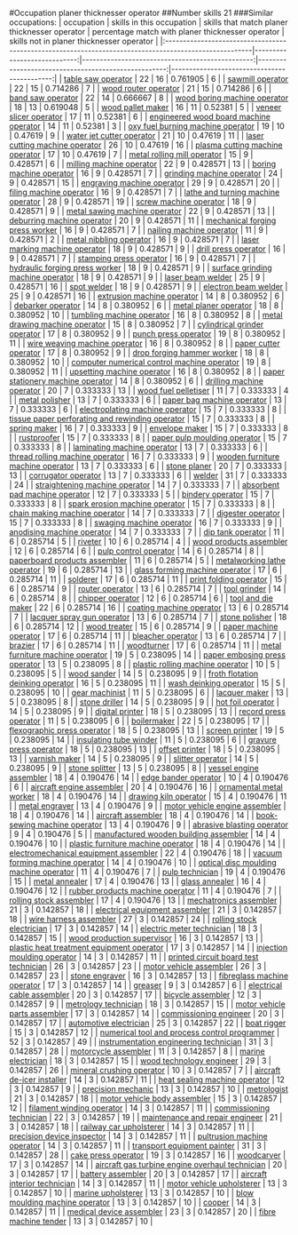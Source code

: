 #Occupation planer thicknesser operator
##Number skills 21
###Similar occupations:
| occupation                                                                                            |   skills in this occupation |   skills that match planer thicknesser operator |   percentage match with planer thicknesser operator |   skills not in planer thicknesser operator |
|:------------------------------------------------------------------------------------------------------|----------------------------:|------------------------------------------------:|----------------------------------------------------:|--------------------------------------------:|
| [table saw operator](table_saw_operator.md)                                                           |                          22 |                                              16 |                                            0.761905 |                                           6 |
| [sawmill operator](sawmill_operator.md)                                                               |                          22 |                                              15 |                                            0.714286 |                                           7 |
| [wood router operator](wood_router_operator.md)                                                       |                          21 |                                              15 |                                            0.714286 |                                           6 |
| [band saw operator](band_saw_operator.md)                                                             |                          22 |                                              14 |                                            0.666667 |                                           8 |
| [wood boring machine operator](wood_boring_machine_operator.md)                                       |                          18 |                                              13 |                                            0.619048 |                                           5 |
| [wood pallet maker](wood_pallet_maker.md)                                                             |                          16 |                                              11 |                                            0.52381  |                                           5 |
| [veneer slicer operator](veneer_slicer_operator.md)                                                   |                          17 |                                              11 |                                            0.52381  |                                           6 |
| [engineered wood board machine operator](engineered_wood_board_machine_operator.md)                   |                          14 |                                              11 |                                            0.52381  |                                           3 |
| [oxy fuel burning machine operator](oxy_fuel_burning_machine_operator.md)                             |                          19 |                                              10 |                                            0.47619  |                                           9 |
| [water jet cutter operator](water_jet_cutter_operator.md)                                             |                          21 |                                              10 |                                            0.47619  |                                          11 |
| [laser cutting machine operator](laser_cutting_machine_operator.md)                                   |                          26 |                                              10 |                                            0.47619  |                                          16 |
| [plasma cutting machine operator](plasma_cutting_machine_operator.md)                                 |                          17 |                                              10 |                                            0.47619  |                                           7 |
| [metal rolling mill operator](metal_rolling_mill_operator.md)                                         |                          15 |                                               9 |                                            0.428571 |                                           6 |
| [milling machine operator](milling_machine_operator.md)                                               |                          22 |                                               9 |                                            0.428571 |                                          13 |
| [boring machine operator](boring_machine_operator.md)                                                 |                          16 |                                               9 |                                            0.428571 |                                           7 |
| [grinding machine operator](grinding_machine_operator.md)                                             |                          24 |                                               9 |                                            0.428571 |                                          15 |
| [engraving machine operator](engraving_machine_operator.md)                                           |                          29 |                                               9 |                                            0.428571 |                                          20 |
| [filing machine operator](filing_machine_operator.md)                                                 |                          16 |                                               9 |                                            0.428571 |                                           7 |
| [lathe and turning machine operator](lathe_and_turning_machine_operator.md)                           |                          28 |                                               9 |                                            0.428571 |                                          19 |
| [screw machine operator](screw_machine_operator.md)                                                   |                          18 |                                               9 |                                            0.428571 |                                           9 |
| [metal sawing machine operator](metal_sawing_machine_operator.md)                                     |                          22 |                                               9 |                                            0.428571 |                                          13 |
| [deburring machine operator](deburring_machine_operator.md)                                           |                          20 |                                               9 |                                            0.428571 |                                          11 |
| [mechanical forging press worker](mechanical_forging_press_worker.md)                                 |                          16 |                                               9 |                                            0.428571 |                                           7 |
| [nailing machine operator](nailing_machine_operator.md)                                               |                          11 |                                               9 |                                            0.428571 |                                           2 |
| [metal nibbling operator](metal_nibbling_operator.md)                                                 |                          16 |                                               9 |                                            0.428571 |                                           7 |
| [laser marking machine operator](laser_marking_machine_operator.md)                                   |                          18 |                                               9 |                                            0.428571 |                                           9 |
| [drill press operator](drill_press_operator.md)                                                       |                          16 |                                               9 |                                            0.428571 |                                           7 |
| [stamping press operator](stamping_press_operator.md)                                                 |                          16 |                                               9 |                                            0.428571 |                                           7 |
| [hydraulic forging press worker](hydraulic_forging_press_worker.md)                                   |                          18 |                                               9 |                                            0.428571 |                                           9 |
| [surface grinding machine operator](surface_grinding_machine_operator.md)                             |                          18 |                                               9 |                                            0.428571 |                                           9 |
| [laser beam welder](laser_beam_welder.md)                                                             |                          25 |                                               9 |                                            0.428571 |                                          16 |
| [spot welder](spot_welder.md)                                                                         |                          18 |                                               9 |                                            0.428571 |                                           9 |
| [electron beam welder](electron_beam_welder.md)                                                       |                          25 |                                               9 |                                            0.428571 |                                          16 |
| [extrusion machine operator](extrusion_machine_operator.md)                                           |                          14 |                                               8 |                                            0.380952 |                                           6 |
| [debarker operator](debarker_operator.md)                                                             |                          14 |                                               8 |                                            0.380952 |                                           6 |
| [metal planer operator](metal_planer_operator.md)                                                     |                          18 |                                               8 |                                            0.380952 |                                          10 |
| [tumbling machine operator](tumbling_machine_operator.md)                                             |                          16 |                                               8 |                                            0.380952 |                                           8 |
| [metal drawing machine operator](metal_drawing_machine_operator.md)                                   |                          15 |                                               8 |                                            0.380952 |                                           7 |
| [cylindrical grinder operator](cylindrical_grinder_operator.md)                                       |                          17 |                                               8 |                                            0.380952 |                                           9 |
| [punch press operator](punch_press_operator.md)                                                       |                          19 |                                               8 |                                            0.380952 |                                          11 |
| [wire weaving machine operator](wire_weaving_machine_operator.md)                                     |                          16 |                                               8 |                                            0.380952 |                                           8 |
| [paper cutter operator](paper_cutter_operator.md)                                                     |                          17 |                                               8 |                                            0.380952 |                                           9 |
| [drop forging hammer worker](drop_forging_hammer_worker.md)                                           |                          18 |                                               8 |                                            0.380952 |                                          10 |
| [computer numerical control machine operator](computer_numerical_control_machine_operator.md)         |                          19 |                                               8 |                                            0.380952 |                                          11 |
| [upsetting machine operator](upsetting_machine_operator.md)                                           |                          16 |                                               8 |                                            0.380952 |                                           8 |
| [paper stationery machine operator](paper_stationery_machine_operator.md)                             |                          14 |                                               8 |                                            0.380952 |                                           6 |
| [drilling machine operator](drilling_machine_operator.md)                                             |                          20 |                                               7 |                                            0.333333 |                                          13 |
| [wood fuel pelletiser](wood_fuel_pelletiser.md)                                                       |                          11 |                                               7 |                                            0.333333 |                                           4 |
| [metal polisher](metal_polisher.md)                                                                   |                          13 |                                               7 |                                            0.333333 |                                           6 |
| [paper bag machine operator](paper_bag_machine_operator.md)                                           |                          13 |                                               7 |                                            0.333333 |                                           6 |
| [electroplating machine operator](electroplating_machine_operator.md)                                 |                          15 |                                               7 |                                            0.333333 |                                           8 |
| [tissue paper perforating and rewinding operator](tissue_paper_perforating_and_rewinding_operator.md) |                          15 |                                               7 |                                            0.333333 |                                           8 |
| [spring maker](spring_maker.md)                                                                       |                          16 |                                               7 |                                            0.333333 |                                           9 |
| [envelope maker](envelope_maker.md)                                                                   |                          15 |                                               7 |                                            0.333333 |                                           8 |
| [rustproofer](rustproofer.md)                                                                         |                          15 |                                               7 |                                            0.333333 |                                           8 |
| [paper pulp moulding operator](paper_pulp_moulding_operator.md)                                       |                          15 |                                               7 |                                            0.333333 |                                           8 |
| [laminating machine operator](laminating_machine_operator.md)                                         |                          13 |                                               7 |                                            0.333333 |                                           6 |
| [thread rolling machine operator](thread_rolling_machine_operator.md)                                 |                          16 |                                               7 |                                            0.333333 |                                           9 |
| [wooden furniture machine operator](wooden_furniture_machine_operator.md)                             |                          13 |                                               7 |                                            0.333333 |                                           6 |
| [stone planer](stone_planer.md)                                                                       |                          20 |                                               7 |                                            0.333333 |                                          13 |
| [corrugator operator](corrugator_operator.md)                                                         |                          13 |                                               7 |                                            0.333333 |                                           6 |
| [welder](welder.md)                                                                                   |                          31 |                                               7 |                                            0.333333 |                                          24 |
| [straightening machine operator](straightening_machine_operator.md)                                   |                          14 |                                               7 |                                            0.333333 |                                           7 |
| [absorbent pad machine operator](absorbent_pad_machine_operator.md)                                   |                          12 |                                               7 |                                            0.333333 |                                           5 |
| [bindery operator](bindery_operator.md)                                                               |                          15 |                                               7 |                                            0.333333 |                                           8 |
| [spark erosion machine operator](spark_erosion_machine_operator.md)                                   |                          15 |                                               7 |                                            0.333333 |                                           8 |
| [chain making machine operator](chain_making_machine_operator.md)                                     |                          14 |                                               7 |                                            0.333333 |                                           7 |
| [digester operator](digester_operator.md)                                                             |                          15 |                                               7 |                                            0.333333 |                                           8 |
| [swaging machine operator](swaging_machine_operator.md)                                               |                          16 |                                               7 |                                            0.333333 |                                           9 |
| [anodising machine operator](anodising_machine_operator.md)                                           |                          14 |                                               7 |                                            0.333333 |                                           7 |
| [dip tank operator](dip_tank_operator.md)                                                             |                          11 |                                               6 |                                            0.285714 |                                           5 |
| [riveter](riveter.md)                                                                                 |                          10 |                                               6 |                                            0.285714 |                                           4 |
| [wood products assembler](wood_products_assembler.md)                                                 |                          12 |                                               6 |                                            0.285714 |                                           6 |
| [pulp control operator](pulp_control_operator.md)                                                     |                          14 |                                               6 |                                            0.285714 |                                           8 |
| [paperboard products assembler](paperboard_products_assembler.md)                                     |                          11 |                                               6 |                                            0.285714 |                                           5 |
| [metalworking lathe operator](metalworking_lathe_operator.md)                                         |                          19 |                                               6 |                                            0.285714 |                                          13 |
| [glass forming machine operator](glass_forming_machine_operator.md)                                   |                          17 |                                               6 |                                            0.285714 |                                          11 |
| [solderer](solderer.md)                                                                               |                          17 |                                               6 |                                            0.285714 |                                          11 |
| [print folding operator](print_folding_operator.md)                                                   |                          15 |                                               6 |                                            0.285714 |                                           9 |
| [router operator](router_operator.md)                                                                 |                          13 |                                               6 |                                            0.285714 |                                           7 |
| [tool grinder](tool_grinder.md)                                                                       |                          14 |                                               6 |                                            0.285714 |                                           8 |
| [chipper operator](chipper_operator.md)                                                               |                          12 |                                               6 |                                            0.285714 |                                           6 |
| [tool and die maker](tool_and_die_maker.md)                                                           |                          22 |                                               6 |                                            0.285714 |                                          16 |
| [coating machine operator](coating_machine_operator.md)                                               |                          13 |                                               6 |                                            0.285714 |                                           7 |
| [lacquer spray gun operator](lacquer_spray_gun_operator.md)                                           |                          13 |                                               6 |                                            0.285714 |                                           7 |
| [stone polisher](stone_polisher.md)                                                                   |                          18 |                                               6 |                                            0.285714 |                                          12 |
| [wood treater](wood_treater.md)                                                                       |                          15 |                                               6 |                                            0.285714 |                                           9 |
| [paper machine operator](paper_machine_operator.md)                                                   |                          17 |                                               6 |                                            0.285714 |                                          11 |
| [bleacher operator](bleacher_operator.md)                                                             |                          13 |                                               6 |                                            0.285714 |                                           7 |
| [brazier](brazier.md)                                                                                 |                          17 |                                               6 |                                            0.285714 |                                          11 |
| [woodturner](woodturner.md)                                                                           |                          17 |                                               6 |                                            0.285714 |                                          11 |
| [metal furniture machine operator](metal_furniture_machine_operator.md)                               |                          19 |                                               5 |                                            0.238095 |                                          14 |
| [paper embosing press operator](paper_embosing_press_operator.md)                                     |                          13 |                                               5 |                                            0.238095 |                                           8 |
| [plastic rolling machine operator](plastic_rolling_machine_operator.md)                               |                          10 |                                               5 |                                            0.238095 |                                           5 |
| [wood sander](wood_sander.md)                                                                         |                          14 |                                               5 |                                            0.238095 |                                           9 |
| [froth flotation deinking operator](froth_flotation_deinking_operator.md)                             |                          16 |                                               5 |                                            0.238095 |                                          11 |
| [wash deinking operator](wash_deinking_operator.md)                                                   |                          15 |                                               5 |                                            0.238095 |                                          10 |
| [gear machinist](gear_machinist.md)                                                                   |                          11 |                                               5 |                                            0.238095 |                                           6 |
| [lacquer maker](lacquer_maker.md)                                                                     |                          13 |                                               5 |                                            0.238095 |                                           8 |
| [stone driller](stone_driller.md)                                                                     |                          14 |                                               5 |                                            0.238095 |                                           9 |
| [hot foil operator](hot_foil_operator.md)                                                             |                          14 |                                               5 |                                            0.238095 |                                           9 |
| [digital printer](digital_printer.md)                                                                 |                          18 |                                               5 |                                            0.238095 |                                          13 |
| [record press operator](record_press_operator.md)                                                     |                          11 |                                               5 |                                            0.238095 |                                           6 |
| [boilermaker](boilermaker.md)                                                                         |                          22 |                                               5 |                                            0.238095 |                                          17 |
| [flexographic press operator](flexographic_press_operator.md)                                         |                          18 |                                               5 |                                            0.238095 |                                          13 |
| [screen printer](screen_printer.md)                                                                   |                          19 |                                               5 |                                            0.238095 |                                          14 |
| [insulating tube winder](insulating_tube_winder.md)                                                   |                          11 |                                               5 |                                            0.238095 |                                           6 |
| [gravure press operator](gravure_press_operator.md)                                                   |                          18 |                                               5 |                                            0.238095 |                                          13 |
| [offset printer](offset_printer.md)                                                                   |                          18 |                                               5 |                                            0.238095 |                                          13 |
| [varnish maker](varnish_maker.md)                                                                     |                          14 |                                               5 |                                            0.238095 |                                           9 |
| [slitter operator](slitter_operator.md)                                                               |                          14 |                                               5 |                                            0.238095 |                                           9 |
| [stone splitter](stone_splitter.md)                                                                   |                          13 |                                               5 |                                            0.238095 |                                           8 |
| [vessel engine assembler](vessel_engine_assembler.md)                                                 |                          18 |                                               4 |                                            0.190476 |                                          14 |
| [edge bander operator](edge_bander_operator.md)                                                       |                          10 |                                               4 |                                            0.190476 |                                           6 |
| [aircraft engine assembler](aircraft_engine_assembler.md)                                             |                          20 |                                               4 |                                            0.190476 |                                          16 |
| [ornamental metal worker](ornamental_metal_worker.md)                                                 |                          18 |                                               4 |                                            0.190476 |                                          14 |
| [drawing kiln operator](drawing_kiln_operator.md)                                                     |                          15 |                                               4 |                                            0.190476 |                                          11 |
| [metal engraver](metal_engraver.md)                                                                   |                          13 |                                               4 |                                            0.190476 |                                           9 |
| [motor vehicle engine assembler](motor_vehicle_engine_assembler.md)                                   |                          18 |                                               4 |                                            0.190476 |                                          14 |
| [aircraft assembler](aircraft_assembler.md)                                                           |                          18 |                                               4 |                                            0.190476 |                                          14 |
| [book-sewing machine operator](book-sewing_machine_operator.md)                                       |                          13 |                                               4 |                                            0.190476 |                                           9 |
| [abrasive blasting operator](abrasive_blasting_operator.md)                                           |                           9 |                                               4 |                                            0.190476 |                                           5 |
| [manufactured wooden building assembler](manufactured_wooden_building_assembler.md)                   |                          14 |                                               4 |                                            0.190476 |                                          10 |
| [plastic furniture machine operator](plastic_furniture_machine_operator.md)                           |                          18 |                                               4 |                                            0.190476 |                                          14 |
| [electromechanical equipment assembler](electromechanical_equipment_assembler.md)                     |                          22 |                                               4 |                                            0.190476 |                                          18 |
| [vacuum forming machine operator](vacuum_forming_machine_operator.md)                                 |                          14 |                                               4 |                                            0.190476 |                                          10 |
| [optical disc moulding machine operator](optical_disc_moulding_machine_operator.md)                   |                          11 |                                               4 |                                            0.190476 |                                           7 |
| [pulp technician](pulp_technician.md)                                                                 |                          19 |                                               4 |                                            0.190476 |                                          15 |
| [metal annealer](metal_annealer.md)                                                                   |                          17 |                                               4 |                                            0.190476 |                                          13 |
| [glass annealer](glass_annealer.md)                                                                   |                          16 |                                               4 |                                            0.190476 |                                          12 |
| [rubber products machine operator](rubber_products_machine_operator.md)                               |                          11 |                                               4 |                                            0.190476 |                                           7 |
| [rolling stock assembler](rolling_stock_assembler.md)                                                 |                          17 |                                               4 |                                            0.190476 |                                          13 |
| [mechatronics assembler](mechatronics_assembler.md)                                                   |                          21 |                                               3 |                                            0.142857 |                                          18 |
| [electrical equipment assembler](electrical_equipment_assembler.md)                                   |                          21 |                                               3 |                                            0.142857 |                                          18 |
| [wire harness assembler](wire_harness_assembler.md)                                                   |                          27 |                                               3 |                                            0.142857 |                                          24 |
| [rolling stock electrician](rolling_stock_electrician.md)                                             |                          17 |                                               3 |                                            0.142857 |                                          14 |
| [electric meter technician](electric_meter_technician.md)                                             |                          18 |                                               3 |                                            0.142857 |                                          15 |
| [wood production supervisor](wood_production_supervisor.md)                                           |                          16 |                                               3 |                                            0.142857 |                                          13 |
| [plastic heat treatment equipment operator](plastic_heat_treatment_equipment_operator.md)             |                          17 |                                               3 |                                            0.142857 |                                          14 |
| [injection moulding operator](injection_moulding_operator.md)                                         |                          14 |                                               3 |                                            0.142857 |                                          11 |
| [printed circuit board test technician](printed_circuit_board_test_technician.md)                     |                          26 |                                               3 |                                            0.142857 |                                          23 |
| [motor vehicle assembler](motor_vehicle_assembler.md)                                                 |                          26 |                                               3 |                                            0.142857 |                                          23 |
| [stone engraver](stone_engraver.md)                                                                   |                          16 |                                               3 |                                            0.142857 |                                          13 |
| [fibreglass machine operator](fibreglass_machine_operator.md)                                         |                          17 |                                               3 |                                            0.142857 |                                          14 |
| [greaser](greaser.md)                                                                                 |                           9 |                                               3 |                                            0.142857 |                                           6 |
| [electrical cable assembler](electrical_cable_assembler.md)                                           |                          20 |                                               3 |                                            0.142857 |                                          17 |
| [bicycle assembler](bicycle_assembler.md)                                                             |                          12 |                                               3 |                                            0.142857 |                                           9 |
| [metrology technician](metrology_technician.md)                                                       |                          18 |                                               3 |                                            0.142857 |                                          15 |
| [motor vehicle parts assembler](motor_vehicle_parts_assembler.md)                                     |                          17 |                                               3 |                                            0.142857 |                                          14 |
| [commissioning engineer](commissioning_engineer.md)                                                   |                          20 |                                               3 |                                            0.142857 |                                          17 |
| [automotive electrician](automotive_electrician.md)                                                   |                          25 |                                               3 |                                            0.142857 |                                          22 |
| [boat rigger](boat_rigger.md)                                                                         |                          15 |                                               3 |                                            0.142857 |                                          12 |
| [numerical tool and process control programmer](numerical_tool_and_process_control_programmer.md)     |                          52 |                                               3 |                                            0.142857 |                                          49 |
| [instrumentation engineering technician](instrumentation_engineering_technician.md)                   |                          31 |                                               3 |                                            0.142857 |                                          28 |
| [motorcycle assembler](motorcycle_assembler.md)                                                       |                          11 |                                               3 |                                            0.142857 |                                           8 |
| [marine electrician](marine_electrician.md)                                                           |                          18 |                                               3 |                                            0.142857 |                                          15 |
| [wood technology engineer](wood_technology_engineer.md)                                               |                          29 |                                               3 |                                            0.142857 |                                          26 |
| [mineral crushing operator](mineral_crushing_operator.md)                                             |                          10 |                                               3 |                                            0.142857 |                                           7 |
| [aircraft de-icer installer](aircraft_de-icer_installer.md)                                           |                          14 |                                               3 |                                            0.142857 |                                          11 |
| [heat sealing machine operator](heat_sealing_machine_operator.md)                                     |                          12 |                                               3 |                                            0.142857 |                                           9 |
| [precision mechanic](precision_mechanic.md)                                                           |                          13 |                                               3 |                                            0.142857 |                                          10 |
| [metrologist](metrologist.md)                                                                         |                          21 |                                               3 |                                            0.142857 |                                          18 |
| [motor vehicle body assembler](motor_vehicle_body_assembler.md)                                       |                          15 |                                               3 |                                            0.142857 |                                          12 |
| [filament winding operator](filament_winding_operator.md)                                             |                          14 |                                               3 |                                            0.142857 |                                          11 |
| [commissioning technician](commissioning_technician.md)                                               |                          22 |                                               3 |                                            0.142857 |                                          19 |
| [maintenance and repair engineer](maintenance_and_repair_engineer.md)                                 |                          21 |                                               3 |                                            0.142857 |                                          18 |
| [railway car upholsterer](railway_car_upholsterer.md)                                                 |                          14 |                                               3 |                                            0.142857 |                                          11 |
| [precision device inspector](precision_device_inspector.md)                                           |                          14 |                                               3 |                                            0.142857 |                                          11 |
| [pultrusion machine operator](pultrusion_machine_operator.md)                                         |                          14 |                                               3 |                                            0.142857 |                                          11 |
| [transport equipment painter](transport_equipment_painter.md)                                         |                          31 |                                               3 |                                            0.142857 |                                          28 |
| [cake press operator](cake_press_operator.md)                                                         |                          19 |                                               3 |                                            0.142857 |                                          16 |
| [woodcarver](woodcarver.md)                                                                           |                          17 |                                               3 |                                            0.142857 |                                          14 |
| [aircraft gas turbine engine overhaul technician](aircraft_gas_turbine_engine_overhaul_technician.md) |                          20 |                                               3 |                                            0.142857 |                                          17 |
| [battery assembler](battery_assembler.md)                                                             |                          20 |                                               3 |                                            0.142857 |                                          17 |
| [aircraft interior technician](aircraft_interior_technician.md)                                       |                          14 |                                               3 |                                            0.142857 |                                          11 |
| [motor vehicle upholsterer](motor_vehicle_upholsterer.md)                                             |                          13 |                                               3 |                                            0.142857 |                                          10 |
| [marine upholsterer](marine_upholsterer.md)                                                           |                          13 |                                               3 |                                            0.142857 |                                          10 |
| [blow moulding machine operator](blow_moulding_machine_operator.md)                                   |                          13 |                                               3 |                                            0.142857 |                                          10 |
| [cooper](cooper.md)                                                                                   |                          14 |                                               3 |                                            0.142857 |                                          11 |
| [medical device assembler](medical_device_assembler.md)                                               |                          23 |                                               3 |                                            0.142857 |                                          20 |
| [fibre machine tender](fibre_machine_tender.md)                                                       |                          13 |                                               3 |                                            0.142857 |                                          10 |
